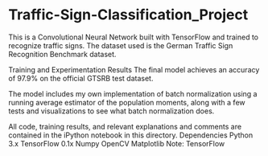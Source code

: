 # Traffic-Sign-Classification_Project
This is a Convolutional Neural Network built with TensorFlow and trained to recognize traffic signs. The dataset used is the German Traffic Sign Recognition Benchmark dataset.

Training and Experimentation Results
The final model achieves an accuracy of 97.9% on the official GTSRB test dataset.

The model includes my own implementation of batch normalization using a running average estimator of the population moments, along with a few tests and visualizations to see what batch normalization does.

All code, training results, and relevant explanations and comments are contained in the iPython notebook in this directory.
Dependencies
Python 3.x
TensorFlow 0.1x
Numpy
OpenCV
Matplotlib
Note: TensorFlow
